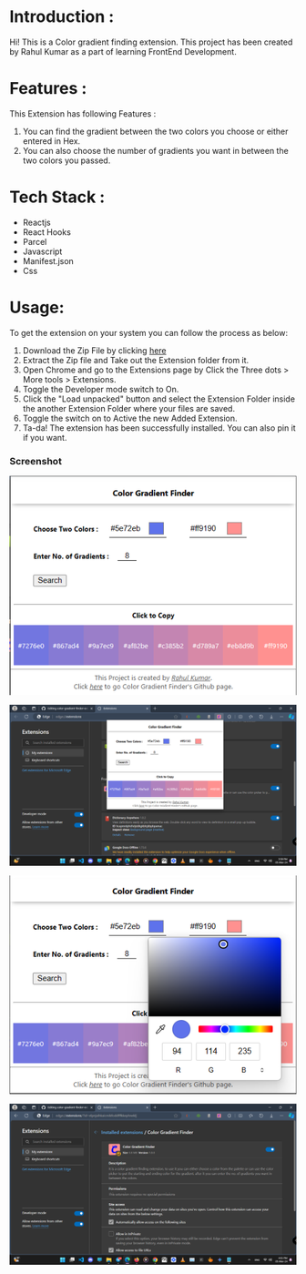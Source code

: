 # Introduction :

Hi! This is a Color gradient finding extension. This project has been created by Rahul Kumar as a part of learning FrontEnd Development.

# Features :

This Extension has following Features :

1. You can find the gradient between the two colors you choose or either entered in Hex.
2. You can also choose the number of gradients you want in between the two colors you passed.

# Tech Stack :

- Reactjs
- React Hooks
- Parcel
- Javascript
- Manifest.json
- Css

# Usage:

To get the extension on your system you can follow the process as below:

1. Download the Zip File by clicking [here](https://github.com/rahulkumarpahwa/color-gradient-finder-ext/raw/main/extension.zip)
2. Extract the Zip file and Take out the Extension folder from it.
3. Open Chrome and go to the Extensions page by Click the Three dots > More tools > Extensions.
4. Toggle the Developer mode switch to On.
5. Click the "Load unpacked" button and select the Extension Folder inside the another Extension Folder where your files are saved.
6. Toggle the switch on to Active the new Added Extension.
7. Ta-da! The extension has been successfully installed. You can also pin it if you want.

### Screenshot

![](./sample/pic1.png)

![](./sample/pic2.png)

![](./sample/pic3.png)

![](./sample/pic4.png)
